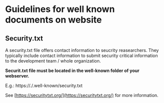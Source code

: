 # Guidelines for well known documents on website

## Security.txt

A security.txt file offers contact information to seucrity reasearchers. They typically include contact information to submit security critical information to the development team / whole organization.

**Securit.txt file must be located in the well-known folder of your webserver.**

E.g.: https://<yourdomain>.<tld>/.well-known/security.txt

See [https://securitytxt.org/](https://securitytxt.org/) for more information.

